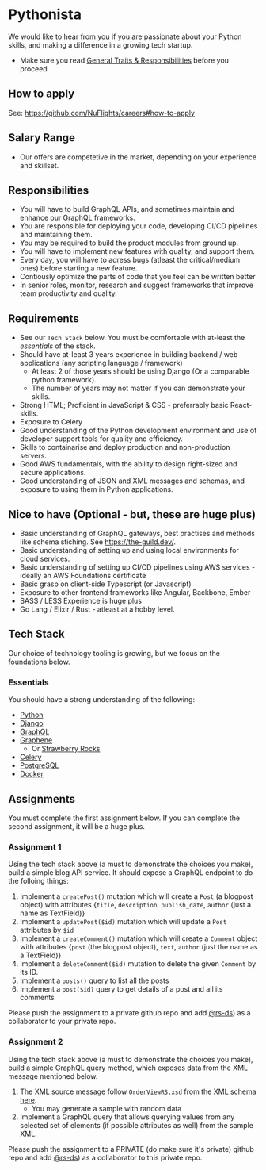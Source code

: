 # Pythonista

We would like to hear from you if you are passionate about your Python skills, and making a difference in a growing tech startup.
* Make sure you read [General Traits & Responsibilities](https://github.com/NuFlights/careers#general-traits--responsibilities) before you proceed

## How to apply

See: https://github.com/NuFlights/careers#how-to-apply


## Salary Range

* Our offers are competetive in the market, depending on your experience and skillset.

## Responsibilities

* You will have to build GraphQL APIs, and sometimes maintain and enhance our GraphQL frameworks.
* You are responsible for deploying your code, developing CI/CD pipelines and maintaining them.
* You may be required to build the product modules from ground up.
* You will have to implement new features with quality, and support them.
* Every day, you will have to adress bugs (atleast the critical/medium ones) before starting a new feature.
* Contiously optimize the parts of code that you feel can be written better
* In senior roles, monitor, research and suggest frameworks that improve team productivity and quality.


## Requirements

* See our `Tech Stack` below. You must be comfortable with at-least the *essentials* of the stack.
* Should have at-least 3 years experience in building backend / web applications (any scripting language / framework)
  * At least 2 of those years should be using Django (Or a comparable python framework).
  * The number of years may not matter if you can demonstrate your skills.
* Strong HTML; Proficient in JavaScript & CSS - preferrably basic React-skills.
* Exposure to Celery
* Good understanding of the Python development environment and use of developer support tools for quality and efficiency.
* Skills to containarise and deploy production and non-production servers.
* Good AWS fundamentals, with the ability to design right-sized and secure applications.
* Good understanding of JSON and XML messages and schemas, and exposure to using them in Python applications.

## Nice to have (Optional - but, these are huge plus)
* Basic understanding of GraphQL gateways, best practises and methods like schema stiching. See https://the-guild.dev/.
* Basic understanding of setting up and using local environments for cloud services.
* Basic understanding of setting up CI/CD pipelines using AWS services - ideally an AWS Foundations certificate
* Basic grasp on client-side Typescript (or Javascript)
* Exposure to other frontend frameworks like Angular, Backbone, Ember 
* SASS / LESS Experience is huge plus
* Go Lang / Elixir / Rust - atleast at a hobby level.


## Tech Stack
Our choice of technology tooling is growing, but we focus on the foundations below.

### Essentials
You should have a strong understanding of the following:

* [Python](https://developers.google.com/edu/python/)
* [Django](https://docs.djangoproject.com/en/3.0/intro/install/)
* [GraphQL](https://www.edx.org/course/exploring-graphql-a-query-language-for-apis)
* [Graphene](https://docs.graphene-python.org/projects/django/en/latest/tutorial-plain/)
  * Or [Strawberry Rocks](https://strawberry.rocks/)
* [Celery](https://docs.celeryq.dev/en/stable/)
* [PostgreSQL](https://www.postgresql.org/)
* [Docker](https://docs.docker.com/develop/)

## Assignments
You must complete the first assignment below. If you can complete the second assignment, it will be a huge plus.

### Assignment 1
Using the tech stack above (a must to demonstrate the choices you make), build a simple blog API service. It should expose a GraphQL endpoint to do the folloing things:
 
1. Implement a `createPost()` mutation which will create a `Post` (a blogpost object) with attributes {`title`, `description`, `publish_date`, `author` (just a name as TextField)}
2. Implement a `updatePost($id)` mutation which will update a `Post` attributes by `$id`
3. Implement a `createComment()` mutation which will create a `Comment` object with attributes {`post` (the blogpost object), `text`, `author` (just the name as a TextField)}
4. Implement a `deleteComment($id)` mutation to delete the given `Comment` by its ID.
5. Implement a `posts()` query to list all the posts
6. Implement a `post($id)` query to get details of a post and all its comments

Please push the assignment to a private github repo and add [@rs-ds](https://github.com/rs-ds)) as a collaborator to your private repo.

### Assignment 2
Using the tech stack above (a must to demonstrate the choices you make), build a simple GraphQL query method, which exposes data from the XML message mentioned below.
1. The XML source message follow [`OrderViewRS.xsd`](https://github.com/NuFlights/careers/blob/main/resources/xml-schema/OrderViewRS.xsd) from the [XML schema here](https://github.com/NuFlights/careers/tree/main/resources/xml-schema). 
   * You may generate a sample with random data
2. Implement a GraphQL query that allows querying values from any selected set of elements (if possible attributes as well) from the sample XML.

Please push the assignment to a PRIVATE (do make sure it's private) github repo and add [@rs-ds](https://github.com/rs-ds)) as a collaborator to this private repo.